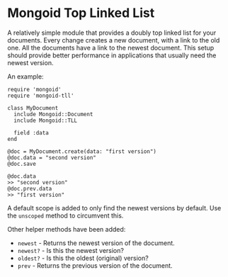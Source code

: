 Mongoid Top Linked List
=======================

A relatively simple module that provides a doubly top linked list for your
documents. Every change creates a new document, with a link to the old one.
All the documents have a link to the newest document. This setup should
provide better performance in applications that usually need the newest
version.

An example:

    require 'mongoid'
    require 'mongoid-tll'
    
    class MyDocument
      include Mongoid::Document
      include Mongoid::TLL
      
      field :data
    end
    
    @doc = MyDocument.create(data: "first version")
    @doc.data = "second version"
    @doc.save
    
    @doc.data
    >> "second version"
    @doc.prev.data
    >> "first version"

A default scope is added to only find the newest versions by default. Use
the `unscoped` method to circumvent this.

Other helper methods have been added:

* `newest` - Returns the newest version of the document.
* `newest?` - Is this the newest version?
* `oldest?` - Is this the oldest (original) version?
* `prev` - Returns the previous version of the document.

